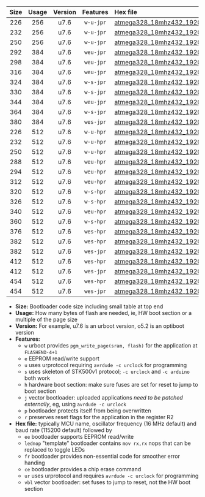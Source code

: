 |Size|Usage|Version|Features|Hex file|
|:-:|:-:|:-:|:-:|:--|
|226|256|u7.6|`w-u-jpr`|[atmega328_18mhz432_19200bps_ur_vbl.hex](https://raw.githubusercontent.com/stefanrueger/urboot/main/bootloaders/atmega328/fcpu_18mhz432/19200_bps/atmega328_18mhz432_19200bps_ur_vbl.hex)|
|232|256|u7.6|`w-u-jpr`|[atmega328_18mhz432_19200bps_lednop_ur_vbl.hex](https://raw.githubusercontent.com/stefanrueger/urboot/main/bootloaders/atmega328/fcpu_18mhz432/19200_bps/atmega328_18mhz432_19200bps_lednop_ur_vbl.hex)|
|250|256|u7.6|`w-u-jpr`|[atmega328_18mhz432_19200bps_lednop_fr_ur_vbl.hex](https://raw.githubusercontent.com/stefanrueger/urboot/main/bootloaders/atmega328/fcpu_18mhz432/19200_bps/atmega328_18mhz432_19200bps_lednop_fr_ur_vbl.hex)|
|292|384|u7.6|`weu-jpr`|[atmega328_18mhz432_19200bps_ee_ur_vbl.hex](https://raw.githubusercontent.com/stefanrueger/urboot/main/bootloaders/atmega328/fcpu_18mhz432/19200_bps/atmega328_18mhz432_19200bps_ee_ur_vbl.hex)|
|298|384|u7.6|`weu-jpr`|[atmega328_18mhz432_19200bps_ee_lednop_ur_vbl.hex](https://raw.githubusercontent.com/stefanrueger/urboot/main/bootloaders/atmega328/fcpu_18mhz432/19200_bps/atmega328_18mhz432_19200bps_ee_lednop_ur_vbl.hex)|
|316|384|u7.6|`weu-jpr`|[atmega328_18mhz432_19200bps_ee_lednop_fr_ur_vbl.hex](https://raw.githubusercontent.com/stefanrueger/urboot/main/bootloaders/atmega328/fcpu_18mhz432/19200_bps/atmega328_18mhz432_19200bps_ee_lednop_fr_ur_vbl.hex)|
|324|384|u7.6|`w-s-jpr`|[atmega328_18mhz432_19200bps_vbl.hex](https://raw.githubusercontent.com/stefanrueger/urboot/main/bootloaders/atmega328/fcpu_18mhz432/19200_bps/atmega328_18mhz432_19200bps_vbl.hex)|
|330|384|u7.6|`w-s-jpr`|[atmega328_18mhz432_19200bps_lednop_vbl.hex](https://raw.githubusercontent.com/stefanrueger/urboot/main/bootloaders/atmega328/fcpu_18mhz432/19200_bps/atmega328_18mhz432_19200bps_lednop_vbl.hex)|
|344|384|u7.6|`weu-jpr`|[atmega328_18mhz432_19200bps_ee_lednop_fr_ce_ur_vbl.hex](https://raw.githubusercontent.com/stefanrueger/urboot/main/bootloaders/atmega328/fcpu_18mhz432/19200_bps/atmega328_18mhz432_19200bps_ee_lednop_fr_ce_ur_vbl.hex)|
|364|384|u7.6|`w-s-jpr`|[atmega328_18mhz432_19200bps_lednop_fr_vbl.hex](https://raw.githubusercontent.com/stefanrueger/urboot/main/bootloaders/atmega328/fcpu_18mhz432/19200_bps/atmega328_18mhz432_19200bps_lednop_fr_vbl.hex)|
|380|384|u7.6|`wes-jpr`|[atmega328_18mhz432_19200bps_ee_vbl.hex](https://raw.githubusercontent.com/stefanrueger/urboot/main/bootloaders/atmega328/fcpu_18mhz432/19200_bps/atmega328_18mhz432_19200bps_ee_vbl.hex)|
|226|512|u7.6|`w-u-hpr`|[atmega328_18mhz432_19200bps_ur.hex](https://raw.githubusercontent.com/stefanrueger/urboot/main/bootloaders/atmega328/fcpu_18mhz432/19200_bps/atmega328_18mhz432_19200bps_ur.hex)|
|232|512|u7.6|`w-u-hpr`|[atmega328_18mhz432_19200bps_lednop_ur.hex](https://raw.githubusercontent.com/stefanrueger/urboot/main/bootloaders/atmega328/fcpu_18mhz432/19200_bps/atmega328_18mhz432_19200bps_lednop_ur.hex)|
|250|512|u7.6|`w-u-hpr`|[atmega328_18mhz432_19200bps_lednop_fr_ur.hex](https://raw.githubusercontent.com/stefanrueger/urboot/main/bootloaders/atmega328/fcpu_18mhz432/19200_bps/atmega328_18mhz432_19200bps_lednop_fr_ur.hex)|
|288|512|u7.6|`weu-hpr`|[atmega328_18mhz432_19200bps_ee_ur.hex](https://raw.githubusercontent.com/stefanrueger/urboot/main/bootloaders/atmega328/fcpu_18mhz432/19200_bps/atmega328_18mhz432_19200bps_ee_ur.hex)|
|294|512|u7.6|`weu-hpr`|[atmega328_18mhz432_19200bps_ee_lednop_ur.hex](https://raw.githubusercontent.com/stefanrueger/urboot/main/bootloaders/atmega328/fcpu_18mhz432/19200_bps/atmega328_18mhz432_19200bps_ee_lednop_ur.hex)|
|312|512|u7.6|`weu-hpr`|[atmega328_18mhz432_19200bps_ee_lednop_fr_ur.hex](https://raw.githubusercontent.com/stefanrueger/urboot/main/bootloaders/atmega328/fcpu_18mhz432/19200_bps/atmega328_18mhz432_19200bps_ee_lednop_fr_ur.hex)|
|320|512|u7.6|`w-s-hpr`|[atmega328_18mhz432_19200bps.hex](https://raw.githubusercontent.com/stefanrueger/urboot/main/bootloaders/atmega328/fcpu_18mhz432/19200_bps/atmega328_18mhz432_19200bps.hex)|
|326|512|u7.6|`w-s-hpr`|[atmega328_18mhz432_19200bps_lednop.hex](https://raw.githubusercontent.com/stefanrueger/urboot/main/bootloaders/atmega328/fcpu_18mhz432/19200_bps/atmega328_18mhz432_19200bps_lednop.hex)|
|340|512|u7.6|`weu-hpr`|[atmega328_18mhz432_19200bps_ee_lednop_fr_ce_ur.hex](https://raw.githubusercontent.com/stefanrueger/urboot/main/bootloaders/atmega328/fcpu_18mhz432/19200_bps/atmega328_18mhz432_19200bps_ee_lednop_fr_ce_ur.hex)|
|360|512|u7.6|`w-s-hpr`|[atmega328_18mhz432_19200bps_lednop_fr.hex](https://raw.githubusercontent.com/stefanrueger/urboot/main/bootloaders/atmega328/fcpu_18mhz432/19200_bps/atmega328_18mhz432_19200bps_lednop_fr.hex)|
|376|512|u7.6|`wes-hpr`|[atmega328_18mhz432_19200bps_ee.hex](https://raw.githubusercontent.com/stefanrueger/urboot/main/bootloaders/atmega328/fcpu_18mhz432/19200_bps/atmega328_18mhz432_19200bps_ee.hex)|
|382|512|u7.6|`wes-hpr`|[atmega328_18mhz432_19200bps_ee_lednop.hex](https://raw.githubusercontent.com/stefanrueger/urboot/main/bootloaders/atmega328/fcpu_18mhz432/19200_bps/atmega328_18mhz432_19200bps_ee_lednop.hex)|
|382|512|u7.6|`wes-jpr`|[atmega328_18mhz432_19200bps_ee_lednop_vbl.hex](https://raw.githubusercontent.com/stefanrueger/urboot/main/bootloaders/atmega328/fcpu_18mhz432/19200_bps/atmega328_18mhz432_19200bps_ee_lednop_vbl.hex)|
|412|512|u7.6|`wes-hpr`|[atmega328_18mhz432_19200bps_ee_lednop_fr.hex](https://raw.githubusercontent.com/stefanrueger/urboot/main/bootloaders/atmega328/fcpu_18mhz432/19200_bps/atmega328_18mhz432_19200bps_ee_lednop_fr.hex)|
|412|512|u7.6|`wes-jpr`|[atmega328_18mhz432_19200bps_ee_lednop_fr_vbl.hex](https://raw.githubusercontent.com/stefanrueger/urboot/main/bootloaders/atmega328/fcpu_18mhz432/19200_bps/atmega328_18mhz432_19200bps_ee_lednop_fr_vbl.hex)|
|454|512|u7.6|`wes-hpr`|[atmega328_18mhz432_19200bps_ee_lednop_fr_ce.hex](https://raw.githubusercontent.com/stefanrueger/urboot/main/bootloaders/atmega328/fcpu_18mhz432/19200_bps/atmega328_18mhz432_19200bps_ee_lednop_fr_ce.hex)|
|454|512|u7.6|`wes-jpr`|[atmega328_18mhz432_19200bps_ee_lednop_fr_ce_vbl.hex](https://raw.githubusercontent.com/stefanrueger/urboot/main/bootloaders/atmega328/fcpu_18mhz432/19200_bps/atmega328_18mhz432_19200bps_ee_lednop_fr_ce_vbl.hex)|

- **Size:** Bootloader code size including small table at top end
- **Usage:** How many bytes of flash are needed, ie, HW boot section or a multiple of the page size
- **Version:** For example, u7.6 is an urboot version, o5.2 is an optiboot version
- **Features:**
  + `w` urboot provides `pgm_write_page(sram, flash)` for the application at `FLASHEND-4+1`
  + `e` EEPROM read/write support
  + `u` uses urprotocol requiring `avrdude -c urclock` for programming
  + `s` uses skeleton of STK500v1 protocol; `-c urclock` and `-c arduino` both work
  + `h` hardware boot section: make sure fuses are set for reset to jump to boot section
  + `j` vector bootloader: uploaded applications *need to be patched externally*, eg, using `avrdude -c urclock`
  + `p` bootloader protects itself from being overwritten
  + `r` preserves reset flags for the application in the register R2
- **Hex file:** typically MCU name, oscillator frequency (16 MHz default) and baud rate (115200 default) followed by
  + `ee` bootloader supports EEPROM read/write
  + `lednop` "template" bootloader contains `mov rx,rx` nops that can be replaced to toggle LEDs
  + `fr` bootloader provides non-essential code for smoother error handing
  + `ce` bootloader provides a chip erase command
  + `ur` uses urprotocol and requires `avrdude -c urclock` for programming
  + `vbl` vector bootloader: set fuses to jump to reset, not the HW boot section
